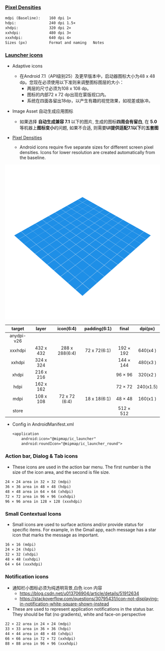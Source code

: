 ### [Pixel Densities](http://iconhandbook.co.uk/reference/chart/android/)
```
mdpi (Baseline):	160 dpi	1×
hdpi:	            240 dpi	1.5×
xhdpi:	            320 dpi	2×
xxhdpi:	            480 dpi	3×
xxxhdpi:	        640 dpi	4×
Sizes (px)	        Format and naming	Notes
```

### [Launcher icons](https://developer.android.com/guide/practices/ui_guidelines/icon_design_adaptive)
* Adaptive icons
    * 在Android 7.1（API级别25）及更早版本中，启动器图标大小为48 x 48 dp。您现在必须使用以下准则来调整图标图层的大小：
        * 两层的尺寸必须为108 x 108 dp。
        * 图标的内部72 x 72 dp出现在蒙版视口内。
        * 系统在四面各留出18dp，以产生有趣的视觉效果，如视差或脉冲。

* Image Asset 自动生成应用图标
    * 如果选择 **自动生成兼容 7.1** 以下的图片, 生成的图标**四周会有留白**, 在 **5.0** 等机器上**图标变小**的问题, 如果不合适, 则需要**UI提供适配7.1以下**的**五套图**

* [Pixel Densities](http://iconhandbook.co.uk/reference/chart/android/)
    * Android icons require five separate sizes for different screen pixel densities. Icons for lower resolution are created automatically from the baseline.


![android 8.0 adaptive icons](readme/adaptive_icons.gif)

|  target  |    layer      |   icon(6:4)      |   padding(6:1)  |    final   |   dpi(px)   |
|   :-:    |      :-:      |        :-:       |       :-:       |     :-:    |     :-:     |
|anydpi-v26|               |                  |                 |            |             |
|xxxhdpi   |  432 x 432    | 288 x 288(6:4)   |  72 x 72(6:1)   |  192 × 192 |   640(x4  ) |
| xxhdpi   |  324 x 324    |                  |                 |  144 × 144 |   480(x3  ) |
|  xhdpi   |  216 x 216    |                  |                 |   96 × 96  |   320(x2  ) |
|   hdpi   |  162 x 162    |                  |                 |   72 × 72  |   240(x1.5) |
|   mdpi   |  108 x 108    |  72 x 72 (6:4)   |  18 x 18(6:1)   |   48 × 48  |   160(x1  ) |
|  store   |               |                  |                 |  512 × 512 |             |

* Config in AndroidManifest.xml
    ```
    <application
        android:icon="@mipmap/ic_launcher"
        android:roundIcon="@mipmap/ic_launcher_round">
    ```

### Action bar, Dialog & Tab icons
* These icons are used in the action bar menu. The first number is the size of the icon area, and the second is file size.
```
24 × 24 area in 32 × 32 (mdpi)
36 × 36 area in 48 × 48 (hdpi)
48 × 48 area in 64 × 64 (xhdpi)
72 × 72 area in 96 × 96 (xxhdpi)
96 × 96 area in 128 × 128 (xxxhdpi)
```

### Small Contextual Icons
* Small icons are used to surface actions and/or provide status for specific items. For example, in the Gmail app, each message has a star icon that marks the message as important.
```
16 × 16 (mdpi)
24 × 24 (hdpi)
32 × 32 (xhdpi)
48 × 48 (xxhdpi)
64 × 64 (xxxhdpi)
```

### Notification icons
* 通知栏小图标必须为纯透明背景,白色 icon 内容
    * https://blog.csdn.net/u013706904/article/details/51912634
    * https://stackoverflow.com/questions/30795431/icon-not-displaying-in-notification-white-square-shown-instead
* These are used to represent application notifications in the status bar. They should be flat (no gradients), white and face-on perspective
```
22 × 22 area in 24 × 24 (mdpi)
33 × 33 area in 36 × 36 (hdpi)
44 × 44 area in 48 × 48 (xhdpi)
66 × 66 area in 72 × 72 (xxhdpi)
88 × 88 area in 96 × 96 (xxxhdpi)
```
